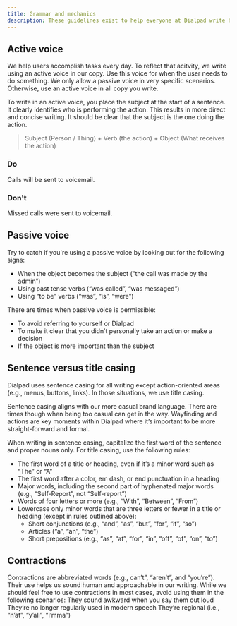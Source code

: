 ```yaml
---
title: Grammar and mechanics
description: These guidelines exist to help everyone at Dialpad write helpful copy that shares the same voice, tone, and consistency.
---
```


## Active voice

We help users accomplish tasks every day. To reflect that acitvity, we write using an active voice in our copy. Use this voice for when the user needs to do something. We only allow a passive voice in very specific scenarios. Otherwise, use an active voice in all copy you write.

To write in an active voice, you place the subject at the start of a sentence. It clearly identifies who is performing the action. This results in more direct and concise writing. It should be clear that the subject is the one doing the action.

> Subject (Person / Thing) + Verb (the action) + Object (What receives the action)

<section class="d-d-grid d-gg16 d-g-cols2">
  <aside class="d-card">
    <h1 class="d-headline--md d-fc-success">Do</h1>
    <p>Calls will be sent to voicemail.</p>
  </aside>
  <aside class="d-card">
    <h1 class="d-headline--md d-fc-critical">Don't</h1>
    <p>Missed calls were sent to voicemail.</p>
  </aside>
</section>

## Passive voice

Try to catch if you're using a passive voice by looking out for the following signs:

* When the object becomes the subject (“the call was made by the admin”)
* Using past tense verbs (“was called”, “was messaged”)
* Using “to be” verbs (“was”, “is”, “were”)

There are times when passive voice is permissible:

* To avoid referring to yourself or Dialpad
* To make it clear that you didn’t personally take an action or make a decision
* If the object is more important than the subject

## Sentence versus title casing

Dialpad uses sentence casing for all writing except action-oriented areas (e.g., menus, buttons, links). In those situations, we use title casing.

Sentence casing aligns with our more casual brand language. There are times though when being too casual can get in the way. Wayfinding and actions are key moments within Dialpad where it’s important to be more straight-forward and formal.

When writing in sentence casing, capitalize the first word of the sentence and proper nouns only. For title casing, use the following rules:

* The first word of a title or heading, even if it’s a minor word such as “The” or “A”
* The first word after a color, em dash, or end punctuation in a heading
* Major words, including the second part of hyphenated major words (e.g., “Self-Report”, not “Self-report”)
* Words of four letters or more (e.g., “With”, “Between”, “From”)
* Lowercase only minor words that are three letters or fewer in a title or heading (except in rules outlined above):
  * Short conjunctions (e.g., “and”, “as”, “but”, “for”, “if”, “so”)
  * Articles (“a”, “an”, “the”)
  * Short prepositions (e.g., “as”, “at”, “for”, “in”, “off”, “of”, “on”, “to”)

## Contractions

Contractions are abbreviated words (e.g., can’t”, “aren’t”, and “you’re”). Their use helps us sound human and approachable in our writing. While we should feel free to use contractions in most cases, avoid using them in the following scenarios:
They sound awkward when you say them out loud
They’re no longer regularly used in modern speech
They’re regional (i.e., “n’at”, “y’all”, “I’mma”)
